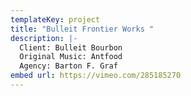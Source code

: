 ```yaml
---
templateKey: project
title: "Bulleit Frontier Works "
description: |-
  Client: Bulleit Bourbon
  Original Music: Antfood
  Agency: Barton F. Graf
embed url: https://vimeo.com/285185270
---
```

